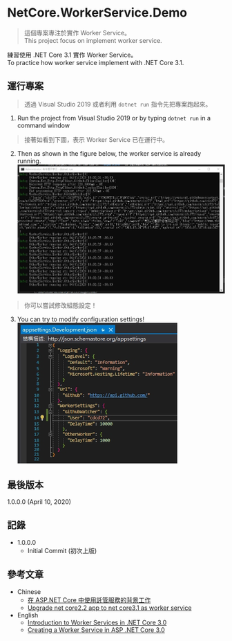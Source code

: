 # NetCore.WorkerService.Demo
> 這個專案專注於實作 Worker Service。  
> This project focus on implement worker service.  

練習使用 .NET Core 3.1  實作 Worker Service。  
To practice how worker service implement with .NET Core 3.1.  

## 運行專案
> 透過 Visual Studio 2019 或者利用 `dotnet run` 指令先把專案跑起來。  
1. Run the project from Visual Studio 2019 or by typing `dotnet run` in a command window  

> 接著如看到下圖，表示 Worker Service 已在運行中。  
2. Then as shown in the figure below, the worker service is already running.  
![Image](img/example.jpg)

> 你可以嘗試修改組態設定！  
3. You can try to modify configuration settings!  
![Image](img/example2.jpg)

## 最後版本
1.0.0.0 (April 10, 2020)

## 記錄
* 1.0.0.0
  * Initial Commit (初次上版)

## 參考文章
* Chinese
  * [在 ASP.NET Core 中使用託管服務的背景工作](https://docs.microsoft.com/zh-tw/aspnet/core/fundamentals/host/hosted-services?view=aspnetcore-3.1&tabs=visual-studio)  
  * [Upgrade net core2.2 app to net core3.1 as worker service](https://medium.com/ricos-note/upgrade-net-core2-2-app-to-net-core3-1-as-worker-service-cdf5aa6a329e)  
* English
  * [Introduction to Worker Services in .NET Core 3.0](https://medium.com/@nickfane/introduction-to-worker-services-in-net-core-3-0-4bb3fc631225)  
  * [Creating a Worker Service in ASP .NET Core 3.0](https://medium.com/swlh/creating-a-worker-service-in-asp-net-core-3-0-6af5dc780c80)  